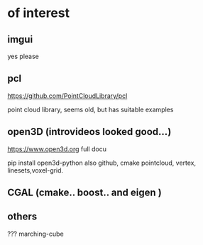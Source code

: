 # of interest

## imgui

yes please

## pcl

<https://github.com/PointCloudLibrary/pcl>

point cloud library,
seems old,
but has suitable examples

## open3D (introvideos looked good...)

<https://www.open3d.org> full docu

pip install open3d-python
also github, cmake
pointcloud, vertex, linesets,voxel-grid.

## CGAL (cmake.. boost.. and eigen )

## others

??? marching-cube
